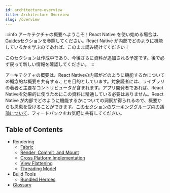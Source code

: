 ```yaml
---
id: architecture-overview
title: Architecture Overview
slug: /overview
---
```


:::info
アーキテクチャの概要へようこそ！React Native を使い始める場合は、<a href="/docs/getting-started">Guides</a>セクションを参照してください。React Native が内部でどのように機能しているかを学ぶのであれば、このまま読み続けてください！

このセクションは作成中であり、今後さらに資料が追加される予定です。後で必ず戻って新しい情報を確認してください。
:::

アーキテクチャの概要は、React Nativeの内部がどのように機能するかについての概念的な概要を共有することを目的としています。対象読者には、ライブラリの著者と主要なコントリビュータが含まれます。アプリ開発者であれば、React Nativeを効果的に使うためにこの資料に精通している必要はありません。React Native が内部でどのように機能するかについての洞察が得られるので、概要からも恩恵を受けることができます。<a href="https://github.com/reactwg/react-native-new-architecture/discussions/9">このセクションのワーキンググループ内の議論について</a>、フィードバックをお気軽に共有してください。

## Table of Contents

- Rendering
  - [Fabric](fabric-renderer)
  - [Render, Commit, and Mount](render-pipeline)
  - [Cross Platform Implementation](xplat-implementation)
  - [View Flattening](view-flattening)
  - [Threading Model](threading-model)
- Build Tools
  - [Bundled Hermes](bundled-hermes)
- [Glossary](glossary)
